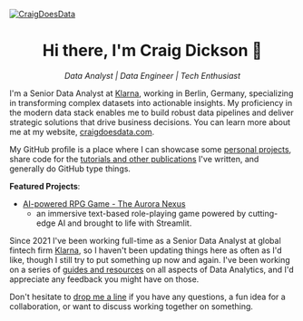 [![CraigDoesData][logo]][link]

[logo]: https://www.craigdoesdata.com/img/logo/logo.png
[link]: https://www.craigdoesdata.com/

<div align="center">
  <h1>Hi there, I'm Craig Dickson 👋</h1>
  <p><em>Data Analyst | Data Engineer | Tech Enthusiast</em></p>
</div>

I'm a Senior Data Analyst at [Klarna](https://www.klarna.com/), working in Berlin, Germany, specializing in transforming complex datasets into actionable insights. My proficiency in the modern data stack enables me to build robust data pipelines and deliver strategic solutions that drive business decisions. You can learn more about me at my website, [craigdoesdata.com](https://www.craigdoesdata.com).

My GitHub profile is a place where I can showcase some [personal projects](https://www.craigdoesdata.com/projects.html), share code for the [tutorials and other publications](https://www.craigdoesdata.com/blog.html) I've written, and generally do GitHub type things.

**Featured Projects**: 
- [AI-powered RPG Game - The Aurora Nexus](https://github.com/thecraigd/rpg-streamlit)
  - an immersive text-based role-playing game powered by cutting-edge AI and brought to life with Streamlit.

Since 2021 I've been working full-time as a Senior Data Analyst at global fintech firm [Klarna](https://www.klarna.com/), so I haven't been updating things here as often as I'd like, though I still try to put something up now and again. I've been working on a series of [guides and resources](https://www.craigdoesdata.com/resources.html) on all aspects of Data Analytics, and I'd appreciate any feedback you might have on those.

Don't hesitate to [drop me a line](https://www.craigdoesdata.com/contact.html) if you have any questions, a fun idea for a collaboration, or want to discuss working together on something.
